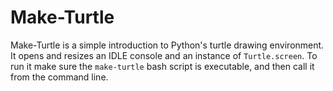 Make-Turtle
===========

Make-Turtle is a simple introduction to Python's turtle drawing environment. It
opens and resizes an IDLE console and an instance of `Turtle.screen`. To run it
make sure the `make-turtle` bash script is executable, and then call it from
the command line.

